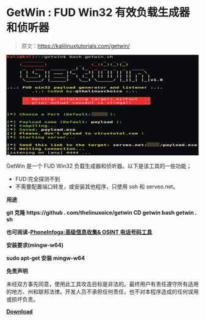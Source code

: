 # GetWin : FUD Win32 有效负载生成器和侦听器

> 原文：<https://kalilinuxtutorials.com/getwin/>

[![GetWin : FUD Win32 Payload Generator & Listener](img//b954bca023587d2908204a29997e1b82.png "GetWin : FUD Win32 Payload Generator & Listener")](https://1.bp.blogspot.com/-PgHm24ZwHVc/XQcawIBU-hI/AAAAAAAAA3c/MeQmbWIiQ7I43bdT8qn4Nu226b78LyiBACLcBGAs/s1600/GetWin%25281%2529.png)

GetWin 是一个 FUD Win32 负载生成器和侦听器。以下是该工具的一些功能；

*   FUD:完全探测不到
*   不需要配置端口转发，或安装其他程序，只使用 ssh 和 serveo.net。

**用途**

**git 克隆 https://github . com/thelinuxoice/getwin
CD getwin
bash getwin . sh**

**也可阅读-[PhoneInfoga:高级信息收集& OSINT 电话号码工具](https://kalilinuxtutorials.com/phoneinfoga-information-gathering-osint-tool/)**

**安装要求(mingw-w64)**

**sudo apt-get 安装 mingw-w64**

**免责声明**

未经双方事先同意，使用此工具攻击目标是非法的。最终用户有责任遵守所有适用的地方、州和联邦法律。开发人员不承担任何责任，也不对本程序造成的任何误用或损坏负责。

[**Download**](https://github.com/thelinuxchoice/getwin/)